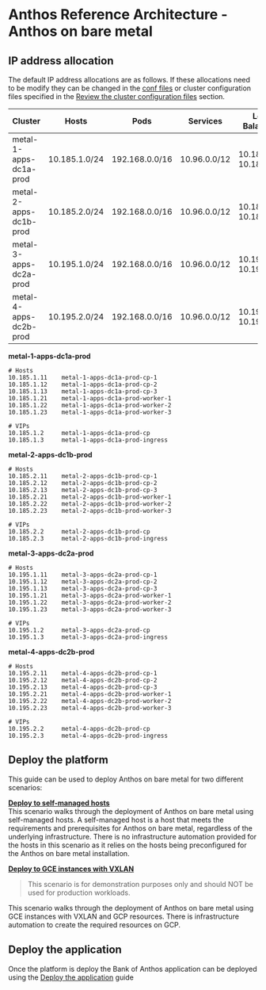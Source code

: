 # Anthos Reference Architecture - Anthos on bare metal

## IP address allocation

The default IP address allocations are as follows. If these allocations need to be modify they can be changed in the [conf files](conf/) or cluster configuration files specified in the [Review the cluster configuration files](docs/deploy-to-hosts.md#review-the-cluster-configuration-files) section.

| Cluster                | Hosts         | Pods           | Services     | Load Balancers         |
| ---------------------  | ------------- | -------------- | ------------ | ---------------------- |
| metal-1-apps-dc1a-prod | 10.185.1.0/24 | 192.168.0.0/16 | 10.96.0.0/12 | 10.185.1.3-10.185.1.10 |
| metal-2-apps-dc1b-prod | 10.185.2.0/24 | 192.168.0.0/16 | 10.96.0.0/12 | 10.185.2.3-10.185.2.10 |
| metal-3-apps-dc2a-prod | 10.195.1.0/24 | 192.168.0.0/16 | 10.96.0.0/12 | 10.195.1.3-10.195.1.10 |
| metal-4-apps-dc2b-prod | 10.195.2.0/24 | 192.168.0.0/16 | 10.96.0.0/12 | 10.195.2.3-10.195.2.10 |

**metal-1-apps-dc1a-prod**

```
# Hosts
10.185.1.11    metal-1-apps-dc1a-prod-cp-1
10.185.1.12    metal-1-apps-dc1a-prod-cp-2
10.185.1.13    metal-1-apps-dc1a-prod-cp-3
10.185.1.21    metal-1-apps-dc1a-prod-worker-1
10.185.1.22    metal-1-apps-dc1a-prod-worker-2
10.185.1.23    metal-1-apps-dc1a-prod-worker-3

# VIPs
10.185.1.2     metal-1-apps-dc1a-prod-cp
10.185.1.3     metal-1-apps-dc1a-prod-ingress
```

**metal-2-apps-dc1b-prod**

```
# Hosts
10.185.2.11    metal-2-apps-dc1b-prod-cp-1
10.185.2.12    metal-2-apps-dc1b-prod-cp-2
10.185.2.13    metal-2-apps-dc1b-prod-cp-3
10.185.2.21    metal-2-apps-dc1b-prod-worker-1
10.185.2.22    metal-2-apps-dc1b-prod-worker-2
10.185.2.23    metal-2-apps-dc1b-prod-worker-3

# VIPs
10.185.2.2     metal-2-apps-dc1b-prod-cp
10.185.2.3     metal-2-apps-dc1b-prod-ingress
```

**metal-3-apps-dc2a-prod**

```
# Hosts
10.195.1.11    metal-3-apps-dc2a-prod-cp-1
10.195.1.12    metal-3-apps-dc2a-prod-cp-2
10.195.1.13    metal-3-apps-dc2a-prod-cp-3
10.195.1.21    metal-3-apps-dc2a-prod-worker-1
10.195.1.22    metal-3-apps-dc2a-prod-worker-2
10.195.1.23    metal-3-apps-dc2a-prod-worker-3

# VIPs
10.195.1.2     metal-3-apps-dc2a-prod-cp
10.195.1.3     metal-3-apps-dc2a-prod-ingress
```

**metal-4-apps-dc2b-prod**

```
# Hosts
10.195.2.11    metal-4-apps-dc2b-prod-cp-1
10.195.2.12    metal-4-apps-dc2b-prod-cp-2
10.195.2.13    metal-4-apps-dc2b-prod-cp-3
10.195.2.21    metal-4-apps-dc2b-prod-worker-1
10.195.2.22    metal-4-apps-dc2b-prod-worker-2
10.195.2.23    metal-4-apps-dc2b-prod-worker-3

# VIPs
10.195.2.2     metal-4-apps-dc2b-prod-cp
10.195.2.3     metal-4-apps-dc2b-prod-ingress
```

## Deploy the platform

This guide can be used to deploy Anthos on bare metal for two different scenarios:

**[Deploy to self-managed hosts](docs/deploy-to-hosts.md)**  
This scenario walks through the deployment of Anthos on bare metal using self-managed hosts. A self-managed host is a host that meets the requirements and prerequisites for Anthos on bare metal, regardless of the underlying infrastructure. There is no infrastructure automation provided for the hosts in this scenario as it relies on the hosts being preconfigured for the Anthos on bare metal installation.

**[Deploy to GCE instances with VXLAN](docs/deploy-to-gce-instances-vxlan.md)**

> This scenario is for demonstration purposes only and should NOT be used for production workloads.

This scenario walks through the deployment of Anthos on bare metal using GCE instances with VXLAN and GCP resources. There is infrastructure automation to create the required resources on GCP.

## Deploy the application

Once the platform is deploy the Bank of Anthos application can be deployed using the [Deploy the application](docs/deploy-the-application.md) guide
